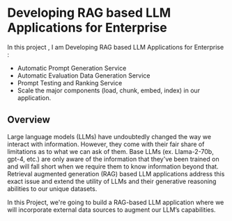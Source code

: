 # Developing RAG based LLM Applications for Enterprise 

In this project , I am  Developing RAG based LLM Applications for Enterprise :
- Automatic Prompt Generation Service
- Automatic Evaluation Data Generation Service
- Prompt Testing and Ranking Service
- Scale the major components (load, chunk, embed, index) in our application.
## Overview
Large language models (LLMs) have undoubtedly changed the way we interact with information. However, they come with their fair share of limitations as to what we can ask of them. Base LLMs (ex. Llama-2-70b, gpt-4, etc.) are only aware of the information that they've been trained on and will fall short when we require them to know information beyond that. Retrieval augmented generation (RAG) based LLM applications address this exact issue and extend the utility of LLMs and their generative reasoning abilities to our unique datasets. 

In this Project, we're going to build a RAG-based LLM application where we will incorporate external data sources to augment our LLM’s capabilities. 